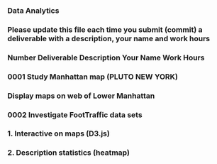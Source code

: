 ### Data Analytics
### Please update this file each time you submit (commit) a deliverable with a description, your name and work hours

### Number  Deliverable Description                                     Your Name                   Work Hours
### 0001     Study Manhattan map (PLUTO NEW YORK)
###         Display maps on web of Lower Manhattan
### 0002     Investigate FootTraffic data sets
###         1. Interactive on maps (D3.js)
###         2. Description statistics (heatmap)

